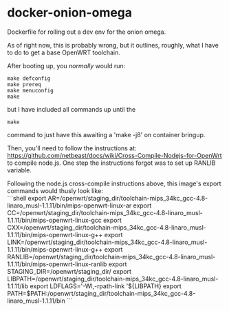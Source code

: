 # docker-onion-omega
Dockerfile for rolling out a dev env for the onion omega.

As of right now, this is probably wrong, but it outlines, roughly, what I have to do to get a base OpenWRT toolchain.

After booting up, you _normally_ would run:
```shell
make defconfig
make prereq
make menuconfig
make
```
but I have included all commands up until the
```shell
make
```
command to just have this awaiting a 'make -j8' on container bringup.

Then, you'll need to follow the instructions at: https://github.com/netbeast/docs/wiki/Cross-Compile-Nodejs-for-OpenWrt
to compile node.js.  One step the instructions forgot was to set up RANLIB variable.
</p>
Following the node.js cross-compile instructions above, this image's export commands would thusly look like:
<br>
```shell
export AR=/openwrt/staging_dir/toolchain-mips_34kc_gcc-4.8-linaro_musl-1.1.11/bin/mips-openwrt-linux-ar
export CC=/openwrt/staging_dir/toolchain-mips_34kc_gcc-4.8-linaro_musl-1.1.11/bin/mips-openwrt-linux-gcc
export CXX=/openwrt/staging_dir/toolchain-mips_34kc_gcc-4.8-linaro_musl-1.1.11/bin/mips-openwrt-linux-g++
export LINK=/openwrt/staging_dir/toolchain-mips_34kc_gcc-4.8-linaro_musl-1.1.11/bin/mips-openwrt-linux-g++
export RANLIB=/openwrt/staging_dir/toolchain-mips_34kc_gcc-4.8-linaro_musl-1.1.11/bin/mips-openwrt-linux-ranlib
export STAGING_DIR=/openwrt/staging_dir/
export LIBPATH=/openwrt/staging_dir/toolchain-mips_34kc_gcc-4.8-linaro_musl-1.1.11/lib
export LDFLAGS='-Wl,-rpath-link '${LIBPATH}
export PATH=$PATH:/openwrt/staging_dir/toolchain-mips_34kc_gcc-4.8-linaro_musl-1.1.11/bin
```
